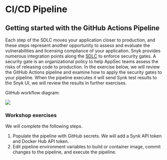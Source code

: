 # CI/CD Pipeline

## Getting started with the GitHub Actions Pipeline

Each step of the SDLC moves your application closer to production, and these steps represent another opportunity to assess and evaluate the vulnerabilities and licensing compliance of your application. Snyk provides numerous integration points along the [SDLC](https://snyk.io/learn/secure-sdlc/) to enforce security gates. A security gate is an organizational policy to help AppSec teams assess the risks of releasing code to production. In the exercise below, we will review the GitHub Actions pipeline and examine how to apply the security gates to your pipeline. When the pipeline executes it will send Synk test results to the Snyk UI, we will review the results in further exercises.

GitHub workflow diagram:

![](https://partner-workshop-assets.s3.us-east-2.amazonaws.com/github\_workflow\_diagram\_56-.png)

### Workshop exercises

We will complete the following steps.

1. Populate the pipeline with GitHub secrets. We will add a Synk API token and Docker Hub API token.
2. Edit pipeline environment variables to build or container image, commit changes to the pipeline, and execute the pipeline.
